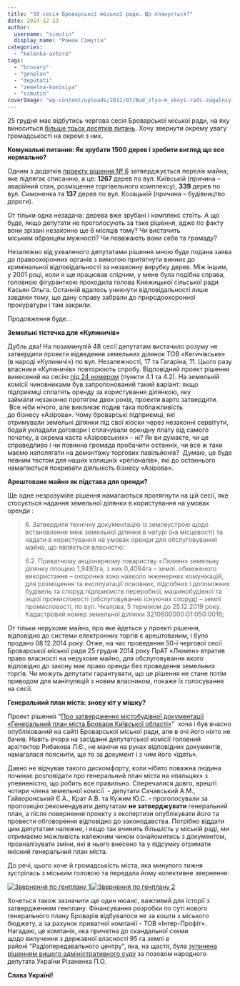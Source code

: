 ```yaml
---
title: "50 сесія Броварської міської ради. Що планується?"
date: 2014-12-23
author: 
  username: "simutin"
  display_name: "Роман Сімутін"
categories: 
  - "kolonka-avtora"
tags: 
  - "brovary"
  - "genplan"
  - "deputati"
  - "zemelna-komisiya"
  - "simutin"
coverImage: "wp-content/uploads/2012/07/Bud_vlya-m_skoyi-radi-zagalniy-plan-3.jpg"
---
```


25 грудня має відбутись чергова сесія Броварської міської ради, на яку виноситься [більше трьох десятків питань](http://docs.pravo-znaty.org.ua/p14366/27.11.2014/212). Хочу звернути окрему увагу громадськості на окремі з них.

**Комунальні питання: Як зрубати 1500 дерев і зробити вигляд що все нормально?**

Одним з додатків [проекту рішення № 6](http://docs.pravo-znaty.org.ua/p14512/27.11.2014) затверджується перелік майна, яке підлягає списанню, а це: **1267** дерев по вул. Київській (причина – аварійний стан, розміщення торгівельного комплексу), **339** дерев по вул. Симоненка та **137** дерев по вул. Козацькій (причина – будівництво дороги).

От тільки одна незадача: дерева вже зрубані і комплекс стоїть. А що буде, якщо депутати не проголосують за таке рішення, адже по факту вони зрізані незаконно ще 8 місяців тому? Чи вистачить міським обранцям мужності? Чи поважають вони себе та громаду?

Незалежно від ухваленого депутатами рішення мною буде подана заява до правоохоронних органів з вимогою притягнути винних до кримінальної відповідальності за незаконну вирубку дерев. Між іншим, у 2001 році, коли я ще працював слідчим, у мене була подібна справа, головною фігуранткою проходила голова Княжицької сільської ради Касьян Ольга. Останній вдалось уникнути відповідальності лише завдяки тому, що дану справу забрали до природоохоронної прокуратури і там закрили.

Продовження буде…

**Земельні тістечка для «Кулиничів»**

Дубль два! На позаминулій 48 сесії депутатам вистачило розуму не затвердити проекти відведення земельних ділянок ТОВ «Кегичівське» (в народі «Кулиничі») по вул. Незалежності, 17 та Гагаріна, 11. Цього разу власники «Кулиничів» повторюють спробу. Відповідний проект рішення винесений на сесію [під 24 номером](http://docs.pravo-znaty.org.ua/p14515/27.11.2014) (пункти 4.1 та 4.2). На земельній комісії чиновниками був запропонований такий варіант: якщо підприємці сплатять оренду за користування ділянкою, яку займали незаконно протягом двох років, проекти варто затвердити.  Все ніби нічого, але викликає подив така поблажливість до бізнесу «Азірова». Чому броварські підприємці, які отримували земельні ділянки під свої кіоски через незаконні сервітути, бодай укладали договори і сплачували орендну плату від самого початку, а окрема каста «Азіровських» - ні? Як ви думаєте, чи це справедливо і чи повинна громада пробачити останніх, чи все ж таки маємо наполягати на демонтажу торгових павільйонів?  Думаю, це буде певним тестом для наших колишніх «регіоналів», які до останнього намагаються покривати діяльність бізнесу «Азірова».

**Арештоване майно як підстава для оренди?**

Ще одне незрозуміле рішення намагаються протягнути на цій сесії, яке стосується надання земельної ділянки в користування на умовах оренди :

> 6\. Затвердити технічну документацію із землеустрою щодо встановлення меж земельної ділянки в натурі (на місцевості) та надати в користування на умовах оренди для обслуговування майна, що являється власністю:
> 
> 6.2. Приватному акціонерному товариству «Люмен» земельну ділянку площею 1,9493га, з них 0,4084га – землі  обмеженого використання – охоронна зона навколо інженерних комунікацій, для розміщення та експлуатації основних, підсобних і допоміжних будівель та споруд підприємств переробної, машинобудівної та іншої промисловості (обслуговування існуючих споруд) – землі промисловості, по вул. Чкалова, 5 терміном до 25.12.2019 року. Кадастровий номер земельної ділянки 3210600000:01:050:0016;

От тільки нерухоме майно, про яке йдеться у проекті рішення, відповідно до системи електронних торгів є арештованим, і було продано 08.12.2014 року. Отже, на час проведення 50-ї чергової сесії Броварської міської ради 25 грудня 2014 року ПрАТ «Люмен» втратив право власності на нерухоме майно, для обслуговування якого відповідно до закону має право оренди без проведення земельних торгів. Чи можуть депутати гарантувати, що це рішення не стане потім приводом для маніпуляцій з новим власником, покаже їх голосування на сесії.

**Генеральний план міста: знову кіт у мішку?**

Проект рішення "[Про затвердження містобудівної документації «Генеральний план міста Бровари Київської області»](http://docs.pravo-znaty.org.ua/p14358/27.11.2014)"  хоча і був вчасно опублікований на сайті Броварської міської ради, але в очі його ніхто не бачив. Навіть вчора на засіданні депутатської комісії головний архітектор Рибакова Л.Є., не маючи на руках відповідних документів, намагалася пояснити, що то за документ і з чим його «їдять».

Давно не відчував такого дискомфорту, коли нібито поважна людина починає розповідати про генеральний план міста на «пальцях» з упевненістю, що робить все правильно. Сперечалися довго, врешті чотири члена земельної комісії  - депутати Сачавський А.М., Гайворонський Є.А., Крат А.В. та Кужим Ю.С. - проголосували за пропозицію рекомендувати депутатам **не затверджувати** генеральний план, а після повернення проекту з експертизи опублікувати його та провести обговорення відповідно до законодавства. Потрібно віддати цим депутатам належне, і якщо так вчинить більшість у міській раді, ми отримаємо можливість належним чином ознайомитись з документом, проаналізувати зміни, які в нього внесено та у підсумку отримати якісний генеральний план міста.

До речі, цього хоче й громадськість міста, яка минулого тижня зустрілась з міським головою та передала йому колективне звернення:

[![Звернення по генплану 1](https://mpz.brovary.org/wp-content/uploads/2014/12/Zvernennya-po-genplanu-1.png)](https://mpz.brovary.org/wp-content/uploads/2014/12/Zvernennya-po-genplanu-1.png)[![Звернення по генплану 2](https://mpz.brovary.org/wp-content/uploads/2014/12/Zvernennya-po-genplanu-2.png)](https://mpz.brovary.org/wp-content/uploads/2014/12/Zvernennya-po-genplanu-2.png)

Хочеться також зазначити ще один нюанс, важливий для історії з затвердженням генплану. Фінансування розробки по суті нового генерального плану Броварів відбувалося не за кошти з міського бюджету, а за рахунок приватної компанії - ТОВ «Інтер-Профіт». Нагадаю, це компанія, яка причетна до скандальної схеми щодо вилучення з державної власності 95 га землі в районі "Радіопередавального центру", яка, на щастя, була [зупинена рішенням вищого адміністративного суду](https://mpz.brovary.org/imenem-ukrayini-sud-vchergove-pidtverdiv-nezakonnist-vidchudzhennya-95-gektariv-u-brovarah/) за позовом народного депутата України Різаненка П.О.

**Слава Україні!**
